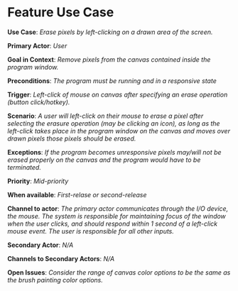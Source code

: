 # Feature Use Case

**Use Case**: *Erase pixels by left-clicking on a drawn area of the screen.*

**Primary Actor**: *User*

**Goal in Context**: *Remove pixels from the canvas contained inside the program window.*

**Preconditions**: *The program must be running and in a responsive state*

**Trigger**: *Left-click of mouse on canvas after specifying an erase operation (button click/hotkey).*
  
**Scenario**: *A user will left-click on their mouse to erase a pixel after selecting the erasure operation (may be clicking an icon), as long as the left-click takes place in the program window on the canvas and moves over drawn pixels those pixels should be erased.*
 
**Exceptions**: *If the program becomes unresponsive pixels may/will not be erased properly on the canvas and the program would have to be terminated.*

**Priority**: *Mid-priority*

**When available**: *First-relase or second-release*

**Channel to actor**: *The primary actor communicates through the I/O device, the mouse. The system is responsible for maintaining focus of the window when the user clicks, and should respond within 1 second of a left-click mouse event. The user is responsible for all other inputs.*

**Secondary Actor**: *N/A*

**Channels to Secondary Actors**: *N/A*

**Open Issues**: *Consider the range of canvas color options to be the same as the brush painting color options.*

